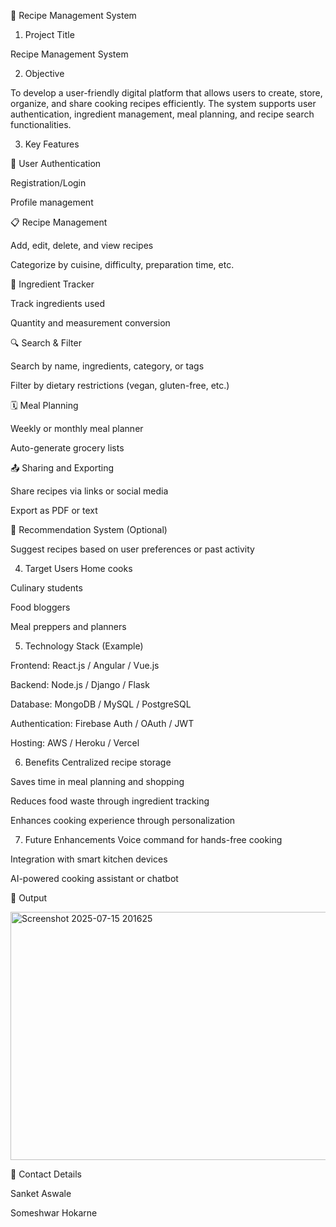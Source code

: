 📘 Recipe Management System 

1. Project Title

Recipe Management System

2. Objective

To develop a user-friendly digital platform that allows users to create, store, organize, and share cooking recipes efficiently. The system supports user authentication, ingredient management, meal planning, and recipe search functionalities.

3. Key Features

🔐 User Authentication

Registration/Login

Profile management

📋 Recipe Management

Add, edit, delete, and view recipes

Categorize by cuisine, difficulty, preparation time, etc.

🧾 Ingredient Tracker

Track ingredients used

Quantity and measurement conversion

🔍 Search & Filter

Search by name, ingredients, category, or tags

Filter by dietary restrictions (vegan, gluten-free, etc.)

🗓️ Meal Planning

Weekly or monthly meal planner

Auto-generate grocery lists

📤 Sharing and Exporting

Share recipes via links or social media

Export as PDF or text

🧠 Recommendation System (Optional)

Suggest recipes based on user preferences or past activity

4. Target Users
Home cooks

Culinary students

Food bloggers

Meal preppers and planners

5. Technology Stack (Example)

Frontend: React.js / Angular / Vue.js

Backend: Node.js / Django / Flask

Database: MongoDB / MySQL / PostgreSQL

Authentication: Firebase Auth / OAuth / JWT

Hosting: AWS / Heroku / Vercel

6. Benefits
Centralized recipe storage

Saves time in meal planning and shopping

Reduces food waste through ingredient tracking

Enhances cooking experience through personalization

7. Future Enhancements
Voice command for hands-free cooking

Integration with smart kitchen devices

AI-powered cooking assistant or chatbot

📸 Output

<img width="949" height="397" alt="Screenshot 2025-07-15 201625" src="https://github.com/user-attachments/assets/8eeb0f5e-abb5-40c9-bc11-481b8af46f96" />




📌 Contact Details

Sanket Aswale

Someshwar Hokarne
